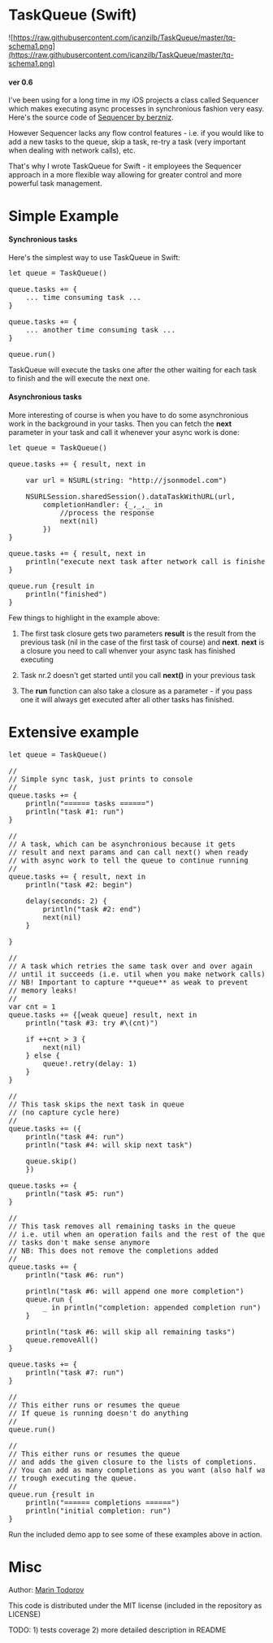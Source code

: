 TaskQueue (Swift)
=========

![https://raw.githubusercontent.com/icanzilb/TaskQueue/master/tq-schema1.png](https://raw.githubusercontent.com/icanzilb/TaskQueue/master/tq-schema1.png)

#### ver 0.6

I've been using for a long time in my iOS projects a class called Sequencer which makes executing async processes in synchronious fashion very easy. Here's the source code of [Sequencer by berzniz](https://github.com/berzniz/Sequencer).

However Sequencer lacks any flow control features - i.e. if you would like to add a new tasks to the queue, skip a task, re-try a task (very important when dealing with network calls), etc.

That's why I wrote TaskQueue for Swift - it employees the Sequencer approach in a more flexible way allowing for greater control and more powerful task management.

Simple Example
========

#### Synchronious tasks

Here's the simplest way to use TaskQueue in Swift:

<pre lang="swift">
let queue = TaskQueue()

queue.tasks += {
	... time consuming task ...
}

queue.tasks += {
	... another time consuming task ...
}

queue.run()
</pre>

TaskQueue will execute the tasks one after the other waiting for each task to finish and the will execute the next one.

#### Asynchronious tasks

More interesting of course is when you have to do some asynchronious work in the background in your tasks. Then you can fetch the **next** parameter in your task and call it whenever your async work is done:

<pre lang="swift">
let queue = TaskQueue()

queue.tasks += { result, next in
    
    var url = NSURL(string: "http://jsonmodel.com")

    NSURLSession.sharedSession().dataTaskWithURL(url,
        completionHandler: {_,_,_ in
            //process the response
            next(nil)
        })
}

queue.tasks += { result, next in
    println("execute next task after network call is finished")
}

queue.run {result in
    println("finished")
}
</pre>

Few things to highlight in the example above:

1. The first task closure gets two parameters **result** is the result from the previous task (nil in the case of the first task of course) and **next**. **next** is a closure you need to call whenver your async task has finished executing

2. Task nr.2 doesn't get started until you call **next()** in your previous task

3. The **run** function can also take a closure as a parameter - if you pass one it will always get executed after all other tasks has finished.

Extensive example
========

<pre lang="swift">
let queue = TaskQueue()

//
// Simple sync task, just prints to console
//
queue.tasks += {
    println("====== tasks ======")
    println("task #1: run")
}

//
// A task, which can be asynchronious because it gets
// result and next params and can call next() when ready 
// with async work to tell the queue to continue running
//
queue.tasks += { result, next in
    println("task #2: begin")
    
    delay(seconds: 2) {
        println("task #2: end")
        next(nil)
    }
    
}

//
// A task which retries the same task over and over again
// until it succeeds (i.e. util when you make network calls)
// NB! Important to capture **queue** as weak to prevent 
// memory leaks!
//
var cnt = 1
queue.tasks += {[weak queue] result, next in
    println("task #3: try #\(cnt)")
    
    if ++cnt > 3 {
        next(nil)
    } else {
        queue!.retry(delay: 1)
    }
}

//
// This task skips the next task in queue
// (no capture cycle here)
//
queue.tasks += ({
    println("task #4: run")
    println("task #4: will skip next task")
    
    queue.skip()
    })

queue.tasks += {
    println("task #5: run")
}

//
// This task removes all remaining tasks in the queue
// i.e. util when an operation fails and the rest of the queueud
// tasks don't make sense anymore
// NB: This does not remove the completions added
//
queue.tasks += {
    println("task #6: run")
    
    println("task #6: will append one more completion")
    queue.run {
        _ in println("completion: appended completion run")
    }
    
    println("task #6: will skip all remaining tasks")
    queue.removeAll()
}

queue.tasks += {
    println("task #7: run")
}

//
// This either runs or resumes the queue
// If queue is running doesn't do anything
//
queue.run()

//
// This either runs or resumes the queue
// and adds the given closure to the lists of completions.
// You can add as many completions as you want (also half way)
// trough executing the queue.
//
queue.run {result in
    println("====== completions ======")
    println("initial completion: run")
}
</pre>

Run the included demo app to see some of these examples above in action.

Misc
========
Author: [Marin Todorov](http://www.touch-code-magazine.com/about/)

This code is distributed under the MIT license (included in the repository as LICENSE)

TODO: 1) tests coverage 2) more detailed description in README
